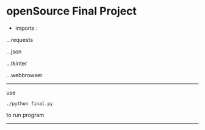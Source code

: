 # openSource Final Project

* imports :

...requests

...json

...tkinter

...webbrowser

---

use
```
./python final.py
```
to run program

---
